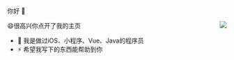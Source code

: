你好 👋

<img align="right" src="https://github-readme-stats.vercel.app/api?username=rangang&show_icons=true&theme=radical" />

😄很高兴你点开了我的主页


- 🔭 我是做过iOS、小程序、Vue、Java的程序员
- ⚡ 希望我写下的东西能帮助到你



